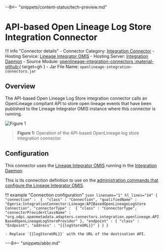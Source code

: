 <!-- SPDX-License-Identifier: CC-BY-4.0 -->
<!-- Copyright Contributors to the ODPi Egeria project. -->

--8<-- "snippets/content-status/tech-preview.md"

# API-based Open Lineage Log Store Integration Connector

!!! info "Connector details"
    - Connector Category: [Integration Connector](/concepts/integration-connector)
    - Hosting Service: [Lineage Integrator OMIS](/services/omis/lineage-integrator/overview)
    - Hosting Server: [Integration Daemon](/concepts/integration-daemon)
    - Source Module: [openlineage-integration-connectors :material-github:](https://github.com/odpi/egeria/tree/main/open-metadata-implementation/adapters/open-connectors/integration-connectors/openlineage-integration-connectors){ target=gh }
    - Jar File Name: `openlineage-integration-connectors.jar`

## Overview

The API-based Open Lineage Log Store integration connector calls an OpenLineage compliant API to store open lineage events that have been published to the Lineage Integrator OMIS instance where this connector is running.

![Figure 1](api-based-open-lineage-log-store-integration-connector.svg)
> **Figure 1:** Operation of the API-based OpenLineage log store integration connector


## Configuration

This connector uses the [Lineage Integrator OMIS](/services/omis/lineage-integrator/overview)
running in the [Integration Daemon](/concepts/integration-daemon).

This is its connection definition to use on the [administration commands that configure the Lineage Integrator OMIS](/guides/admin/configuring-an-integration-daemon/#configure-the-integration-services).

!!! example "Connection configuration"
    ```json linenums="1" hl_lines="14"
    {
       "connection" : 
                    { 
                        "class" : "Connection",
                        "qualifiedName" : "Egeria:IntegrationConnector:Lineage:APIBasedOpenLineageLogStore Connection",
                        "connectorType" : 
                        {
                            "class" : "ConnectorType",
                            "connectorProviderClassName" : "org.odpi.openmetadata.adapters.connectors.integration.openlineage.APIBasedOpenLineageLogStoreProvider"
                        },
                        "endpoint" :
                        {
                            "class" : "Endpoint",
                            "address" : "{{logStoreURL}}"
                        }
                    }
    }
    ```

    - Replace `{{logStoreURL}}` with the URL of the destination API.

---8<-- "snippets/abbr.md"
